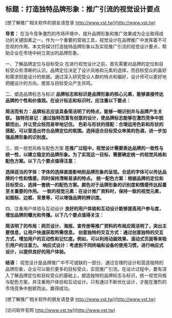 ## **标题：打造独特品牌形象：推广引流的视觉设计要点**

[想了解推广相关软件的朋友请登录 http://www.vst.tw](http://www.vst.tw)

**导言：**
在当今竞争激烈的市场环境中，提升品牌形象和推广效果成为企业取得成功的关键因素之一。作为一个重要的营销工具，视觉设计在品牌推广中发挥着不可忽视的作用。本文将探讨打造独特品牌形象以及实现推广引流的视觉设计要点，帮助企业在市场中树立突出的品牌形象。

一、了解品牌定位与目标受众
在进行视觉设计之前，首先需要对品牌的定位和目标受众有清晰的认识。品牌定位决定了设计风格和元素的选择，而目标受众的喜好和需求则是设计的依据。通过深入研究受众人群的特点和偏好，设计师可以更好地把握设计的方向，使其与目标受众产生共鸣。

二、塑造品牌标志与标识
**品牌标志和标识是品牌形象的核心元素，能够直接传达品牌的个性和价值观。在设计标志和标识时，应注重以下要点：**

**简洁而有力：品牌标志应该具备简洁明了的特点，能够一眼识别并与品牌产生关联。**
**独特而易记：通过独特而富有创意的设计，使品牌标志能够在激烈竞争中脱颖而出，并让受众轻而易举地记住。**
**色彩与形状的搭配：合理运用色彩和形状的搭配，可以营造出符合品牌定位的氛围。选择适合目标受众审美的色调，进一步加强品牌形象的识别度。**

三、统一视觉风格与配色方案
**在推广过程中，视觉设计需要表达品牌的一致性与统一性，以建立稳定的品牌形象。为了实现这一目标，需要确定统一的视觉风格和配色方案。以下几个要点值得注意：**

**选择适当的字体：字体的选择直接影响到品牌形象的呈现。合适的字体可以传达品牌的个性和情感，同时保持清晰易读的特点。**
**统一配色方案：根据品牌的定位和目标受众，选择一套统一的配色方案。颜色对于品牌形象的识别度和情感传达起着至关重要的作用。**
**一致的视觉元素：在设计推广资料时，保持一致的视觉元素，如图标、边框、背景等，可以增强品牌的辨识度。**

四、注重用户体验与互动设计
**良好的用户体验和互动设计能够提高用户参与度，增加品牌的曝光和传播。以下几个要点值得关注：**

**简洁明了的布局：网页设计、海报、宣传册等推广资料的布局应简洁明了，突出主要信息，让用户快速获取所需信息。**
**创意独特的交互方式：通过创意独特的交互方式，增加用户的互动性和记忆度。例如，可以利用动画效果、滚动式页面等来吸引用户的注意力。**
**响应式设计：考虑到不同终端和设备的使用习惯，进行响应式设计，以提供良好的用户体验。**

**结语：**
视觉设计是品牌推广中不可或缺的一部分，通过合理的设计和营造独特的品牌形象，企业可以吸引更多的目标受众，实现推广引流。在设计过程中，要有深入了解品牌定位和目标受众的基础上，塑造独特的品牌标志与标识，统一视觉风格与配色方案，并注重用户体验和互动设计。只有通过不断优化设计，才能在激烈的市场竞争中脱颖而出，赢得成功。

[想了解推广相关软件的朋友请登录 http://www.vst.tw](http://www.vst.tw)


[访问软件官网 http://www.vst.tw](http://www.vst.tw)
